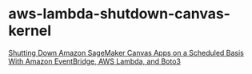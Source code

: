 # aws-lambda-shutdown-canvas-kernel


[Shutting Down Amazon SageMaker Canvas Apps on a Scheduled Basis With Amazon EventBridge, AWS Lambda, and Boto3](https://medium.com/swlh/shutting-down-amazon-sagemaker-studio-kernelgateways-automatically-with-aws-lambda-41e93afef06b)

